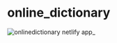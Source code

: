 # online_dictionary

![onlinedictionary netlify app_](https://user-images.githubusercontent.com/56466543/157422821-90126ebf-a278-4579-8f7e-5193900449b1.png)
